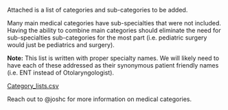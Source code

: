 Attached is a list of categories and sub-categories to be added. 

Many main medical categories have sub-specialties that were not included. Having the ability to combine main categories should eliminate the need for sub-specialties sub-categories for the most part (i.e. pediatric surgery would just be pediatrics and surgery).

**Note:** This list is written with proper specialty names. We will likely need to have each of these addressed as their synonymous patient friendly names (i.e. ENT instead of Otolaryngologist). 

[Category_lists.csv](uploads/1c09e2d51cfd97bcb20c19feeaae4c7a/Category_lists.csv)

Reach out to @joshc for more information on medical categories. 
